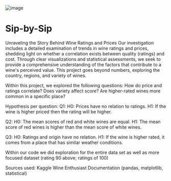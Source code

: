 ![image](https://github.com/carojasp12/Sip-by-Sip/assets/152667250/f61820a9-bb36-4215-88a1-62f66e1e48c8)

# Sip-by-Sip
Unraveling the Story Behind Wine Ratings and Prices
Our investigation includes a detailed examination of trends in wine ratings and prices, shedding light on whether a correlation exists between quality (ratings) and cost. Through clear visualizations and statistical assessments, we seek to provide a comprehensive understanding of the factors that contribute to a wine's perceived value. This project goes beyond numbers, exploring the country, regions, and variety of wines.

Within this project, we explored the following questions: 
How do price and ratings correlate? 
Does variety affect score?
Are higher-rated wines more common in a specific place? 

Hypothesis per question: 
Q1:
H0: Prices have no relation to ratings.
H1: If the wine is higher priced then the rating will be higher.

Q2:
H0: The mean scores of red and white wines are equal.
H1: The mean score of red wines is higher than the mean score of white wines.

Q3:
H0: Ratings and origin have no relation.
H1: If the wine is higher rated, it comes from a place that has similar weather conditions.

Within our code we did exploration for the entire data set as well as more focused dataset (rating 90 above; ratings of 100)

Sources used:
Kaggle
Wine Enthusiast
Documentation (pandas, matplotlib, statistical)


